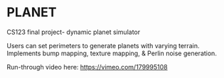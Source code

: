 # PLANET
CS123 final project- dynamic planet simulator

Users can set perimeters to generate planets with varying terrain.
Implements bump mapping, texture mapping, & Perlin noise generation. 

Run-through video here: https://vimeo.com/179995108
